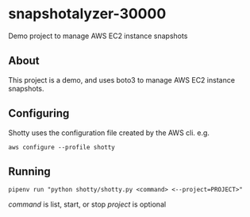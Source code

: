 # snapshotalyzer-30000
Demo project to manage AWS EC2 instance snapshots

## About
This project is a demo, and uses boto3 to manage AWS EC2 instance snapshots.

## Configuring
Shotty uses the configuration file created by the AWS cli. e.g.

`aws configure --profile shotty`

## Running
`pipenv run "python shotty/shotty.py <command> <--project=PROJECT>"`

*command* is list, start, or stop
*project* is optional
